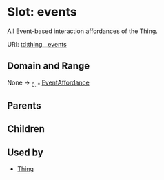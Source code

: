 
# Slot: events

All Event-based interaction affordances of the Thing.

URI: [td:thing__events](https://www.w3.org/2019/wot/td#thing__events)


## Domain and Range

None &#8594;  <sub>0..\*</sub> [EventAffordance](EventAffordance.md)

## Parents


## Children


## Used by

 * [Thing](Thing.md)
